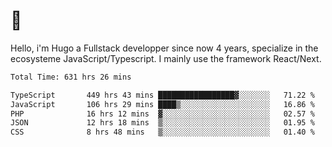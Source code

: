 # 👋 

Hello, i'm Hugo a Fullstack developper since now 4 years, specialize in the ecosysteme JavaScript/Typescript. I mainly use the framework React/Next.

<!--START_SECTION:waka-->

```txt
Total Time: 631 hrs 26 mins

TypeScript       449 hrs 43 mins █████████████████▓░░░░░░░   71.22 %
JavaScript       106 hrs 29 mins ████▒░░░░░░░░░░░░░░░░░░░░   16.86 %
PHP              16 hrs 12 mins  ▓░░░░░░░░░░░░░░░░░░░░░░░░   02.57 %
JSON             12 hrs 18 mins  ▒░░░░░░░░░░░░░░░░░░░░░░░░   01.95 %
CSS              8 hrs 48 mins   ▒░░░░░░░░░░░░░░░░░░░░░░░░   01.40 %
```

<!--END_SECTION:waka-->
